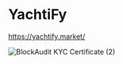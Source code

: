 # YachtiFy

https://yachtify.market/

![BlockAudit KYC Certificate (2)](https://user-images.githubusercontent.com/121312707/235782033-c0632109-fc92-4b26-a7af-a0700af11f91.png)
